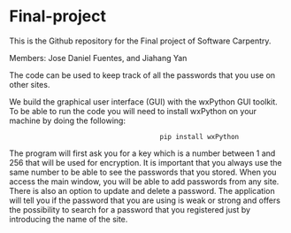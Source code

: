 # Final-project
This is the Github repository for the Final project of Software Carpentry.

Members: Jose Daniel Fuentes, and Jiahang Yan

The code can be used to keep track of all the passwords that you use on other sites.

We build the graphical user interface (GUI) with the wxPython GUI toolkit. To be able to run the code you will need to install wxPython on your machine by doing the following:
                                          
                                          pip install wxPython
                                          
The program will first ask you for a key which is a number between 1 and 256 that will be used for encryption. It is important that you always use the same number to be able to see the passwords that you stored. When you access the main window, you will be able to add passwords from any site. There is also an option to update and delete a password. The application will tell you if the password that you are using is weak or strong and offers the possibility to search for a password that you registered just by introducing the name of the site.
